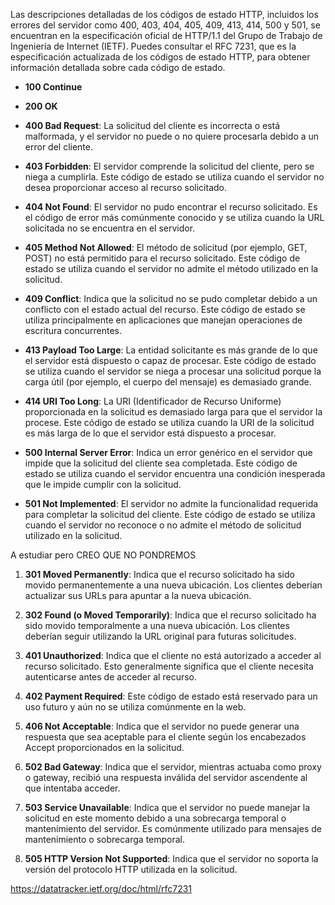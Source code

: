 Las descripciones detalladas de los códigos de estado HTTP, incluidos los errores del servidor como 400, 403, 404, 405, 409, 413, 414, 500 y 501, se encuentran en la especificación oficial de HTTP/1.1 del Grupo de Trabajo de Ingeniería de Internet (IETF). Puedes consultar el RFC 7231, que es la especificación actualizada de los códigos de estado HTTP, para obtener información detallada sobre cada código de estado.


- **100 Continue**

- **200 OK**

- **400 Bad Request**: La solicitud del cliente es incorrecta o está malformada, y el servidor no puede o no quiere procesarla debido a un error del cliente.
- **403 Forbidden**: El servidor comprende la solicitud del cliente, pero se niega a cumplirla. Este código de estado se utiliza cuando el servidor no desea proporcionar acceso al recurso solicitado.
- **404 Not Found**: El servidor no pudo encontrar el recurso solicitado. Es el código de error más comúnmente conocido y se utiliza cuando la URL solicitada no se encuentra en el servidor.
- **405 Method Not Allowed**: El método de solicitud (por ejemplo, GET, POST) no está permitido para el recurso solicitado. Este código de estado se utiliza cuando el servidor no admite el método utilizado en la solicitud.
- **409 Conflict**: Indica que la solicitud no se pudo completar debido a un conflicto con el estado actual del recurso. Este código de estado se utiliza principalmente en aplicaciones que manejan operaciones de escritura concurrentes.
- **413 Payload Too Large**: La entidad solicitante es más grande de lo que el servidor está dispuesto o capaz de procesar. Este código de estado se utiliza cuando el servidor se niega a procesar una solicitud porque la carga útil (por ejemplo, el cuerpo del mensaje) es demasiado grande.
- **414 URI Too Long**: La URI (Identificador de Recurso Uniforme) proporcionada en la solicitud es demasiado larga para que el servidor la procese. Este código de estado se utiliza cuando la URI de la solicitud es más larga de lo que el servidor está dispuesto a procesar.
- **500 Internal Server Error**: Indica un error genérico en el servidor que impide que la solicitud del cliente sea completada. Este código de estado se utiliza cuando el servidor encuentra una condición inesperada que le impide cumplir con la solicitud.
- **501 Not Implemented**: El servidor no admite la funcionalidad requerida para completar la solicitud del cliente. Este código de estado se utiliza cuando el servidor no reconoce o no admite el método de solicitud utilizado en la solicitud.


A estudiar pero CREO QUE NO PONDREMOS

1. **301 Moved Permanently**: Indica que el recurso solicitado ha sido movido permanentemente a una nueva ubicación. Los clientes deberían actualizar sus URLs para apuntar a la nueva ubicación.

2. **302 Found (o Moved Temporarily)**: Indica que el recurso solicitado ha sido movido temporalmente a una nueva ubicación. Los clientes deberían seguir utilizando la URL original para futuras solicitudes.

3. **401 Unauthorized**: Indica que el cliente no está autorizado a acceder al recurso solicitado. Esto generalmente significa que el cliente necesita autenticarse antes de acceder al recurso.

4. **402 Payment Required**: Este código de estado está reservado para un uso futuro y aún no se utiliza comúnmente en la web.

5. **406 Not Acceptable**: Indica que el servidor no puede generar una respuesta que sea aceptable para el cliente según los encabezados Accept proporcionados en la solicitud.

6. **502 Bad Gateway**: Indica que el servidor, mientras actuaba como proxy o gateway, recibió una respuesta inválida del servidor ascendente al que intentaba acceder.

7. **503 Service Unavailable**: Indica que el servidor no puede manejar la solicitud en este momento debido a una sobrecarga temporal o mantenimiento del servidor. Es comúnmente utilizado para mensajes de mantenimiento o sobrecarga temporal.

8. **505 HTTP Version Not Supported**: Indica que el servidor no soporta la versión del protocolo HTTP utilizada en la solicitud.


https://datatracker.ietf.org/doc/html/rfc7231

